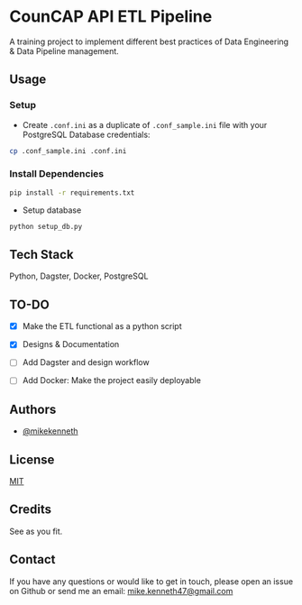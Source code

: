 
# CounCAP API ETL Pipeline

A training project to implement different best practices of Data Engineering & Data Pipeline management.

## Usage
### Setup
- Create `.conf.ini` as a duplicate of `.conf_sample.ini` file with your PostgreSQL Database credentials:
```bash
cp .conf_sample.ini .conf.ini
```

### Install Dependencies
```bash
pip install -r requirements.txt
```

- Setup database
```bash
python setup_db.py
```

## Tech Stack

Python, Dagster, Docker, PostgreSQL


## TO-DO

- [x] Make the ETL functional as a python script
- [x] Designs & Documentation 
- [ ] Add Dagster and design workflow
- [ ] Add Docker: Make the project easily deployable



## Authors

- [@mikekenneth](https://www.github.com/mikekenneth)


## License

[MIT](https://choosealicense.com/licenses/mit/)


## Credits

See as you fit.

## Contact

If you have any questions or would like to get in touch, please open an issue on Github or send me an email: <mike.kenneth47@gmail.com>